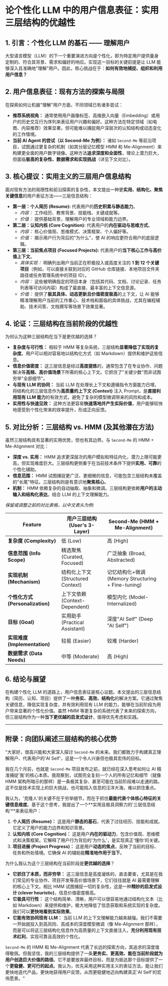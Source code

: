 # 论个性化 LLM 中的用户信息表征：实用三层结构的优越性

## 1. 引言：个性化 LLM 的基石 —— 理解用户

大型语言模型（LLM）的下一个重要演进方向是个性化，即为特定用户提供量身定制的、符合其背景、需求和偏好的响应。实现这一目标的关键前提是让 LLM 能够深入且准确地"理解"用户。因此，核心挑战在于：**如何有效地捕捉、组织和利用用户信息？**

## 2. 用户信息表征：现有方法的探索与局限

在探索如何让机器"理解"用户方面，不同领域已有诸多尝试：

*   **推荐系统视角：** 通常使用用户画像标签、高维嵌入向量（Embedding）或用户的历史交互行为序列来表征用户兴趣和偏好。这种方法在特定领域（如电商、内容推荐）效果显著，但可能难以捕捉用户深层次的认知结构或动态变化的工作情境。
*   **当前 AI Agent 的尝试（以 Second-Me 为例）：** 诸如 `Second-Me` 等前沿项目，试图通过更复杂的机制（如其分层记忆模型 HMM 和 Me-Alignment）来构建更全面的用户数字镜像。这种方法**追求深度和全面性**，理论上潜力巨大，但面临**极高的复杂性、数据需求和实现挑战**（详见下文对比）。

## 3. 核心提议：实用主义的三层用户信息结构

面对现有方法的局限性和前沿探索的复杂性，本文提出一种更**实用、结构化、聚焦关键信息**的用户表征方法——三层信息结构：

*   **第一层：个人简历 (Resume):** 代表用户的**历史积累与静态能力**。
    *   *内容：* 工作经历、教育背景、技能栈、关键成就等。
    *   *价值：* 提供基础背景，理解用户的专业领域和能力边界。
*   **第二层：认知内核 (Core Cognition):** 代表用户的**内在驱动与思维方式**。
    *   *内容：* 核心价值观、思维模式、决策框架、个人偏好等。
    *   *价值：* 揭示用户行为背后的"为什么"，使 AI 的响应更符合用户的底层逻辑。
*   **第三层：当前焦点项目 (Focused Projects):** 代表用户的**当下核心工作与高价值上下文**。
    *   *具体实现：* 明确列出用户当前正在积极投入或高度关注的 **1 到 12 个关键项目**（例如，可以直接关联到对应的 GitHub 仓库链接、本地项目文件夹路径或任务管理系统中的项目 ID）。
    *   *内容：* 这些被明确指定的项目本身（包括其代码、文档、讨论记录、任务列表等可访问内容）构成了最直接、最丰富的上下文信息源。
    *   *价值：* 提供了**极其具体、动态更新且价值密度极高**的上下文，让 AI 能够精准理解用户当前的工作重心、技术栈和面临的具体挑战，尤其在编程辅助、技术问答、文档撰写等场景下效果显著。

## 4. 论证：三层结构在当前阶段的优越性

为何认为这种三层结构在当下是更优越的选择？

*   **复杂度与可行性：** 相较于 HMM 等复杂系统，三层结构**显著降低了实现的复杂度**。用户可以相对容易地以结构化方式（如 Markdown）提供和维护这些信息。
*   **信息价值密度：** 这三层信息是经过**高度提炼**的，通常包含了在专业协作、问题解决等**高频、高价值场景**下所需的核心上下文。它抓住了"关键少数"而非试图穷举"全部细节"。
*   **与现有 LLM 的协同：** 当前 LLM 在处理长上下文和遵循指令方面能力日增。将结构化的三层信息作为**高质量的上下文 (Context)** 注入 Prompt，是**直接利用现有 LLM 能力**的有效方式，避免了复杂的模型微调带来的风险和成本。
*   **实用性与快速见效：** 这种方法更容易**快速落地并产生实际价值**，用户能够较快地感受到个性化带来的效率提升，形成正向反馈。

## 5. 对比分析：三层结构 vs. HMM (及其他潜在方法)

虽然三层结构具有显著的实用优势，但也有其边界。与 `Second-Me` 的 HMM + Me-Alignment 对比：

*   **深度 vs. 实用：** HMM 追求更深层次的用户模拟和特征内化，潜力上限可能更高，但实现难度巨大。三层结构更侧重于在当前技术条件下提供**实用、可靠**的个性化辅助。
*   **信息范围：** HMM 试图捕捉更广泛、更细微的信息，可能包含三层结构未覆盖的"长尾"特征。三层结构则是有意识地**聚焦核心**。
*   **机制：** HMM 依赖复杂的自动抽取、抽象和微调。三层结构更依赖**用户的主动输入和结构化表达**，结合 LLM 的上下文理解能力。

*保留或调整之前的对比表格，以中文表头为例:*

| Feature           | 用户三层结构 (User's 3-Layer) | Second-Me (HMM + Me-Alignment) |
| ----------------- | ----------------------------- | ------------------------------ |
| **复杂度 (Complexity)**    | 低 (Low)                      | 高 (High)                      |
| **信息范围 (Info Scope)**    | 精选聚焦 (Curated, Focused)   | 广泛抽象 (Broad, Abstracted)   |
| **实现机制 (Mechanism)**     | 结构化上下文 (Structured Context) | 记忆结构化+微调 (Memory Structuring + Fine-tuning) |
| **个性化方式 (Personalization)**| 上下文依赖 (Context-Dependent)  | 模型内化 (Model-Internalized)  |
| **目标 (Goal)**          | 实用助手 (Practical Assistant) | 深度"AI Self" (Deep "AI Self") |
| **实现难度 (Implementation)**| 较易 (Easier)                 | 较难 (Harder)                  |
| **数据需求 (Data Needs)**    | 中等 (Moderate)               | 高 (High)                      |

## 6. 结论与展望

在构建个性化 LLM 的道路上，用户信息表征是核心议题。本文提出的三层信息结构（简历、认知、项目）提供了一种**务实、高效、结构化**的解决方案。它通过聚焦关键信息，降低实现复杂度，并有效利用现有 LLM 的能力，能够在当前阶段为用户带来显著的个性化价值。虽然 HMM 等更复杂的系统代表了未来的探索方向，但三层结构作为一种**当下更优越的启发式设计**，值得优先考虑和实践。

---

## 附录：向团队阐述三层结构的核心优势

"大家好，很高兴能和大家深入探讨 `Second-Me` 的未来。我们都致力于构建真正理解用户、代表用户的'AI Self'，这是一个令人兴奋但也极其宏伟的目标。

我在几个月前，也就是 `Second-Me` 项目发布之前，就已经在深入思考如何让 AI 精准捕捉'我'的核心本质。我观察到，试图完全复刻一个人的所有记忆和细节（就像 HMM 架构所暗示的那样）是一条极其复杂、甚至可能在当前阶段难以走通的路。这不仅是技术实现上的巨大挑战，也可能陷入信息的汪洋大海，难以抓住重点。

我认为，'克隆人'的关键不在于穷举细节，而在于抓住**最能代表个体核心特征的关键信息维度**。基于这个思考，我提出了一个**实用且极具洞察力的'三层信息结构'**来表征用户：

1.  **个人简历 (Resume)：** 这是用户**静态的基石**，代表了过往经历、技能和成就。它定义了用户的能力边界和知识背景。
2.  **认知内核 (Core Cognition)：** 这是用户**内在的驱动力**，包含价值观、思维模式和决策框架。它解释了用户行为背后的'为什么'，是实现真正'懂你'的关键。
3.  **项目进展 (Project Progress)：** 这是用户**动态的焦点**，反映了当前的目标、任务和所处情境。它确保 AI 的辅助能**精准地作用于当下**。

为什么我认为这个三层结构在当前阶段是**更优越的选择**？

*   **它抓住了本质，而非穷举：** 这三层信息是高度凝练的，直击要害，尤其是在我们常见的专业协作、项目开发等高价值场景下，它们往往就是 AI 最需要理解的核心上下文。相比 HMM 试图捕捉一切的复杂性，这是一种**精妙的启发式设计 (clever heuristic)**，信息价值密度极高。
*   **它极具可行性：** 这个结构简单、清晰，用户可以很容易地通过结构化文本（比如 Markdown）来提供和维护，极大地降低了信息获取和系统实现的复杂度。我们可以**更快地看到实际效果**。
*   **它能有效协同现有 LLM：** 当前 LLM 的上下文理解能力越来越强。我们不需要一开始就投入到高风险、高成本的深度模型微调（像 Me-Alignment 那样），而是可以将这三层结构化信息作为高质量的上下文直接注入，**充分利用现有技术红利**，实现可靠且高效的个性化。

`Second-Me` 的 HMM 和 Me-Alignment 代表了长远的探索方向，其追求的深度值得敬佩。但我坚信，我的三层结构提供了一条**更务实、更高效、能在当前阶段就为用户创造巨大价值的路径**。它不是要放弃最终目标，而是为抵达那个目标提供了一个**更稳健、更可行的起点**。我认为，优先采用这种实用主义的表征方法，能让我们更快地迭代产品，更快地获得用户反馈，从而更稳健地迈向构建真正'AI Self'的宏伟愿景。" 


